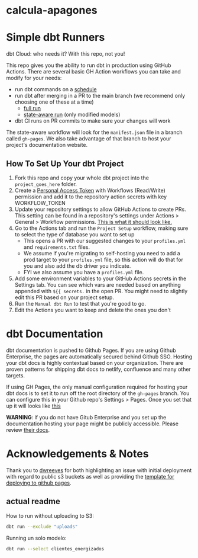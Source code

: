 # calcula-apagones
# Simple dbt Runners

dbt Cloud: who needs it? With this repo, not you!

This repo gives you the ability to run dbt in production using GitHub Actions. There are several basic GH Action workflows you can take and modify for your needs: 

 - run dbt commands on a [schedule](https://github.com/C00ldudeNoonan/simple-dbt-runner/blob/main/.github/workflows/run_dbt_on_cron.yml)
 - run dbt after merging in a PR to the main branch (we recommend only choosing one of these at a time)
   - [full run](https://github.com/C00ldudeNoonan/simple-dbt-runner/blob/main/.github/workflows/run_dbt_on_merge.yml)
   - [state-aware run](https://github.com/C00ldudeNoonan/simple-dbt-runner/blob/main/.github/workflows/run_incremental_dbt_on_merge.yml) (only modified models)
 - dbt CI runs on PR commits to make sure your changes will work

The state-aware workflow will look for the `manifest.json` file in a branch called `gh-pages`. We also take advantage of that branch to host your project's documentation website.

## How To Set Up Your dbt Project

 1. Fork this repo and copy your whole dbt project into the `project_goes_here` folder.
 2. Create a [Personal Access Token](https://github.com/settings/tokens?type=beta) with Workflows (Read/Write) permission and add it to the repository action secrets with key WORKFLOW_TOKEN
 3. Update your repository settings to allow GitHub Actions to create PRs. This setting can be found in a repository's settings under Actions > General > Workflow permissions. [This is what it should look like.](https://user-images.githubusercontent.com/21294829/263915123-512bf335-6796-4ae3-a7dc-ad1cf6c4035f.png)
 4. Go to the Actions tab and run the `Project Setup` workflow, making sure to select the type of database you want to set up
    - This opens a PR with our suggested changes to your `profiles.yml` and `requirements.txt` files.
    - We assume if you're migrating to self-hosting you need to add a prod target to your `profiles.yml` file, so this action will do that for you and also add the db driver you indicate.
    - FYI we also assume you have a `profiles.yml` file.
 5. Add some environment variables to your GitHub Actions secrets in the Settings tab. You can see which vars are needed based on anything appended with `${{ secrets.` in the open PR. You might need to slightly edit this PR based on your project setup.
 6. Run the `Manual dbt Run` to test that you're good to go.
 7. Edit the Actions you want to keep and delete the ones you don't

# dbt Documentation

dbt documentation is pushed to Github Pages. If you are using Github Enterprise, the pages are automatically secured behind Github SSO. Hosting your dbt docs is highly contextual based on your organization. There are proven patterns for shipping dbt docs to netlify, confluence and many other targets.

If using GH Pages, the only manual configuration required for hosting your dbt docs is to set it to run off the root directory of the `gh-pages` branch. You can configure this in your Github repo's Settings > Pages. Once you set that up it will looks like [this](https://c00ldudenoonan.github.io/simple-dbt-runner/#!/overview)

**WARNING**: if you do not have Gitub Enterprise and you set up the documentation hosting your page might be publicly accessible. Please review [their docs](https://pages.github.com/).

# Acknowledgements & Notes

Thank you to [dwreeves](https://github.com/dwreeves) for both highlighting an issue with initial deployment with regard to public s3 buckets as well as providing the [template for deploying to github pages](https://github.com/dwreeves/dbt_docs_ghpages_example).

## actual readme

How to run without uploading to S3:

```bash
dbt run --exclude "uploads"
```

Running un solo modelo:

```bash
dbt run --select clientes_energizados
```